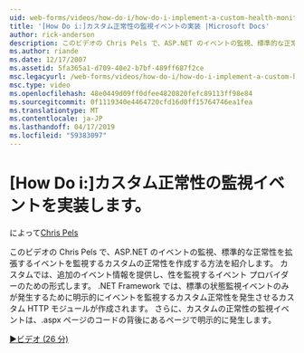 ```yaml
---
uid: web-forms/videos/how-do-i/how-do-i-implement-a-custom-health-monitoring-event
title: '[How Do i:]カスタム正常性の監視イベントの実装 |Microsoft Docs'
author: rick-anderson
description: このビデオの Chris Pels で、ASP.NET のイベントの監視、標準的な正常性を拡張するイベントを監視するカスタムの正常性を作成する方法を紹介します。 カスタム pro.
ms.author: riande
ms.date: 12/17/2007
ms.assetid: 5fa365a1-d709-40e2-b7bf-489ff687f2ce
msc.legacyurl: /web-forms/videos/how-do-i/how-do-i-implement-a-custom-health-monitoring-event
msc.type: video
ms.openlocfilehash: 48e0449d09ff0dfee4820820fefc89113ff98e84
ms.sourcegitcommit: 0f1119340e4464720cfd16d0ff15764746ea1fea
ms.translationtype: MT
ms.contentlocale: ja-JP
ms.lasthandoff: 04/17/2019
ms.locfileid: "59383097"
---
```

# <a name="how-do-i-implement-a-custom-health-monitoring-event"></a>[How Do i:]カスタム正常性の監視イベントを実装します。

によって[Chris Pels](https://twitter.com/chrispels)

このビデオの Chris Pels で、ASP.NET のイベントの監視、標準的な正常性を拡張するイベントを監視するカスタムの正常性を作成する方法を紹介します。 カスタムでは、追加のイベント情報を提供し、性を監視するイベント プロバイダーのための形式します。 .NET Framework では、標準の状態監視イベントのみが発生するために明示的にイベントを監視するカスタム正常性を発生させるカスタム HTTP モジュールが作成されます。 さらに、カスタムの正常性の監視イベントは、.aspx ページのコードの背後にあるページで明示的に発生します。

[&#9654;ビデオ (26 分)](https://channel9.msdn.com/Blogs/ASP-NET-Site-Videos/how-do-i-implement-a-custom-health-monitoring-event)
